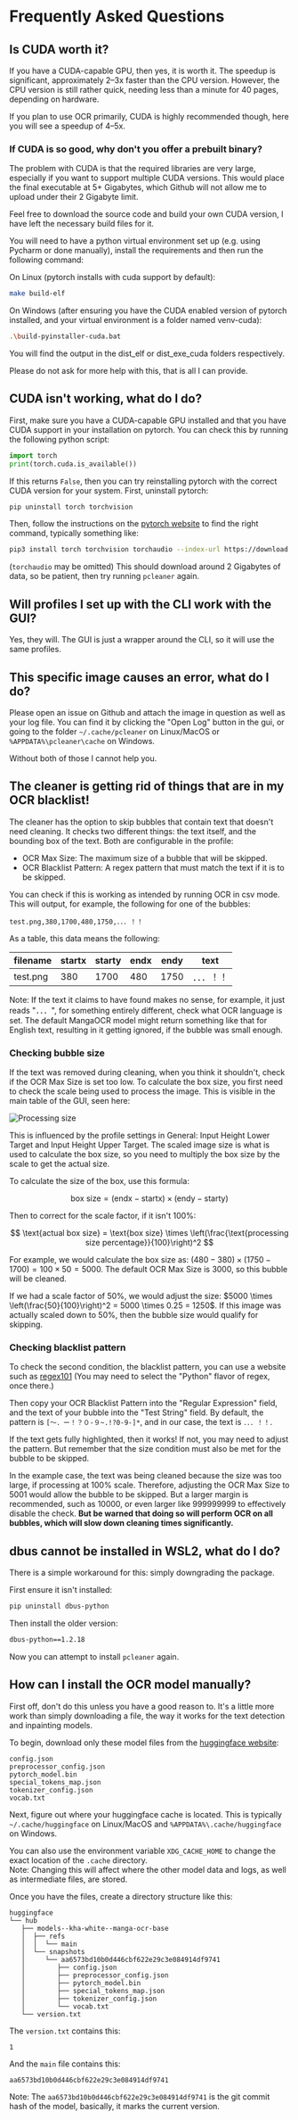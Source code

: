 # Frequently Asked Questions

## Is CUDA worth it?

If you have a CUDA-capable GPU, then yes, it is worth it. The speedup is significant, approximately
2–3x faster than the CPU version. However, the CPU version is still rather quick, needing less than a minute
for 40 pages, depending on hardware. 

If you plan to use OCR primarily, CUDA is highly recommended though, here you will see a speedup of 4–5x.

### If CUDA is so good, why don't you offer a prebuilt binary?

The problem with CUDA is that the required libraries are very large, especially if you want to support
multiple CUDA versions. This would place the final executable at 5+ Gigabytes, which Github will not allow me
to upload under their 2 Gigabyte limit.

Feel free to download the source code and build your own CUDA version, I have left the necessary build files for it. 

You will need to have a python virtual environment set up (e.g. using Pycharm or done manually), install the requirements and then run the following command:

On Linux (pytorch installs with cuda support by default):
```bash
make build-elf
```

On Windows (after ensuring you have the CUDA enabled version of pytorch installed, and your virtual environment is a folder named venv-cuda):
```bash
.\build-pyinstaller-cuda.bat
```

You will find the output in the dist_elf or dist_exe_cuda folders respectively.

Please do not ask for more help with this, that is all I can provide.

## CUDA isn't working, what do I do?

First, make sure you have a CUDA-capable GPU installed and that you have CUDA support
in your installation on pytorch. You can check this by running the following python script:

```python
import torch
print(torch.cuda.is_available())
```

If this returns `False`, then you can try reinstalling pytorch with the correct CUDA version
for your system. First, uninstall pytorch:

```bash
pip uninstall torch torchvision
```

Then, follow the instructions on the [pytorch website](https://pytorch.org/get-started/locally/)
to find the right command, typically something like:

```bash
pip3 install torch torchvision torchaudio --index-url https://download.pytorch.org/whl/cu118
```
(`torchaudio` may be omitted)
This should download around 2 Gigabytes of data, so be patient, then try running `pcleaner` again.


## Will profiles I set up with the CLI work with the GUI?

Yes, they will. The GUI is just a wrapper around the CLI, so it will use the same profiles.


## This specific image causes an error, what do I do?

Please open an issue on Github and attach the image in question as well as your log file. You can find it by clicking
the "Open Log" button in the gui, or going to the folder `~/.cache/pcleaner` on Linux/MacOS or `%APPDATA%\pcleaner\cache` on Windows.

Without both of those I cannot help you.


## The cleaner is getting rid of things that are in my OCR blacklist!

The cleaner has the option to skip bubbles that contain text that doesn't need cleaning.
It checks two different things: the text itself, and the bounding box of the text.
Both are configurable in the profile:
- OCR Max Size: The maximum size of a bubble that will be skipped.
- OCR Blacklist Pattern: A regex pattern that must match the text if it is to be skipped.

You can check if this is working as intended by running OCR in csv mode.
This will output, for example, the following for one of the bubbles:
```
test.png,380,1700,480,1750,．．．！！
```
As a table, this data means the following:

|filename|startx|starty|endx|endy|text
|---|---|---|---|---|---|
test.png|380|1700|480|1750|．．．！！

Note: If the text it claims to have found makes no sense, for example, it just reads "．．．", for something
entirely different, check what OCR language is set. The default MangaOCR model might return something like that
for English text, resulting in it getting ignored, if the bubble was small enough.

### Checking bubble size

If the text was removed during cleaning, when you think it shouldn't, check if the OCR Max Size is set too low.
To calculate the box size, you first need to check the scale being used to process the image.
This is visible in the main table of the GUI, seen here:

![Processing size](https://raw.githubusercontent.com/VoxelCubes/PanelCleaner/master/media/screenshots/processing_size.png) 

This is influenced by the profile settings in General: Input Height Lower Target and Input Height Upper Target.
The scaled image size is what is used to calculate the box size, so you need to multiply the box size by the scale to get the actual size.

To calculate the size of the box, use this formula:

$$
\text{box size} = (\text{endx} - \text{startx}) \times (\text{endy} - \text{starty})
$$

Then to correct for the scale factor, if it isn't 100%:

$$
\text{actual box size} = \text{box size} \times \left(\frac{\text{processing size percentage}}{100}\right)^2
$$

For example, we would calculate the box size as: $(480 - 380) \times (1750 - 1700) = 100 \times 50 = 5000$.
The default OCR Max Size is 3000, so this bubble will be cleaned.

If we had a scale factor of 50%, we would adjust the size: $5000 \times \left(\frac{50}{100}\right)^2 = 5000 \times 0.25 = 1250$.
If this image was actually scaled down to 50%, then the bubble size would qualify for skipping.

### Checking blacklist pattern

To check the second condition, the blacklist pattern, you can use a website such as [regex101](https://regex101.com/)
(You may need to select the "Python" flavor of regex, once there.)

Then copy your OCR Blacklist Pattern into the "Regular Expression" field, and the text of your bubble into the "Test String" field.
By default, the pattern is `[～．ー！？０-９~.!?0-9-]*`, and in our case, the text is `．．．！！`.

If the text gets fully highlighted, then it works! If not, you may need to adjust the pattern.
But remember that the size condition must also be met for the bubble to be skipped.

In the example case, the text was being cleaned because the size was too large, if processing at 100% scale.
Therefore, adjusting the OCR Max Size to 5001 would allow the bubble to be skipped. But a larger margin is recommended,
such as 10000, or even larger like 999999999 to effectively disable the check. **But be warned that doing so will perform
OCR on all bubbles, which will slow down cleaning times significantly.**

## dbus cannot be installed in WSL2, what do I do?

There is a simple workaround for this: simply downgrading the package.

First ensure it isn't installed:
```bash
pip uninstall dbus-python
```

Then install the older version:
```bash
dbus-python==1.2.18
```

Now you can attempt to install `pcleaner` again.

## How can I install the OCR model manually?

First off, don't do this unless you have a good reason to. It's a little more work than simply downloading a file,
the way it works for the text detection and inpainting models.

To begin, download only these model files from the [huggingface website](https://huggingface.co/kha-white/manga-ocr-base/tree/main):
```
config.json
preprocessor_config.json
pytorch_model.bin
special_tokens_map.json
tokenizer_config.json
vocab.txt
```

Next, figure out where your huggingface cache is located. This is typically `~/.cache/huggingface` on Linux/MacOS and `%APPDATA%\.cache/huggingface` on Windows.

You can also use the environment variable `XDG_CACHE_HOME` to change the exact location of the `.cache` directory. \
Note: Changing this will affect where the other model data and logs, as well as intermediate files, are stored.

Once you have the files, create a directory structure like this:
```
huggingface
└── hub
   ├── models--kha-white--manga-ocr-base
   │  ├── refs
   │  │  └── main
   │  └── snapshots
   │     └── aa6573bd10b0d446cbf622e29c3e084914df9741
   │        ├── config.json
   │        ├── preprocessor_config.json
   │        ├── pytorch_model.bin
   │        ├── special_tokens_map.json
   │        ├── tokenizer_config.json
   │        └── vocab.txt
   └── version.txt
```
The `version.txt` contains this:
```
1
```
And the `main` file contains this:
```
aa6573bd10b0d446cbf622e29c3e084914df9741
```

Note: The `aa6573bd10b0d446cbf622e29c3e084914df9741` is the git commit hash of the model, basically, it marks the current version.
